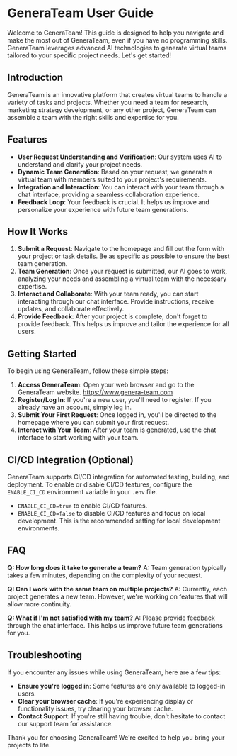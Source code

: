 # GeneraTeam User Guide

Welcome to GeneraTeam! This guide is designed to help you navigate and make the most out of GeneraTeam, even if you have no programming skills. GeneraTeam leverages advanced AI technologies to generate virtual teams tailored to your specific project needs. Let's get started!

## Introduction

GeneraTeam is an innovative platform that creates virtual teams to handle a variety of tasks and projects. Whether you need a team for research, marketing strategy development, or any other project, GeneraTeam can assemble a team with the right skills and expertise for you.

## Features

- **User Request Understanding and Verification**: Our system uses AI to understand and clarify your project needs.
- **Dynamic Team Generation**: Based on your request, we generate a virtual team with members suited to your project's requirements.
- **Integration and Interaction**: You can interact with your team through a chat interface, providing a seamless collaboration experience.
- **Feedback Loop**: Your feedback is crucial. It helps us improve and personalize your experience with future team generations.

## How It Works

1. **Submit a Request**: Navigate to the homepage and fill out the form with your project or task details. Be as specific as possible to ensure the best team generation.
2. **Team Generation**: Once your request is submitted, our AI goes to work, analyzing your needs and assembling a virtual team with the necessary expertise.
3. **Interact and Collaborate**: With your team ready, you can start interacting through our chat interface. Provide instructions, receive updates, and collaborate effectively.
4. **Provide Feedback**: After your project is complete, don't forget to provide feedback. This helps us improve and tailor the experience for all users.

## Getting Started

To begin using GeneraTeam, follow these simple steps:

1. **Access GeneraTeam**: Open your web browser and go to the GeneraTeam website. https://www.genera-team.com
2. **Register/Log In**: If you're a new user, you'll need to register. If you already have an account, simply log in.
3. **Submit Your First Request**: Once logged in, you'll be directed to the homepage where you can submit your first request.
4. **Interact with Your Team**: After your team is generated, use the chat interface to start working with your team.

## CI/CD Integration (Optional)

GeneraTeam supports CI/CD integration for automated testing, building, and deployment. To enable or disable CI/CD features, configure the `ENABLE_CI_CD` environment variable in your `.env` file.
- `ENABLE_CI_CD=true` to enable CI/CD features.
- `ENABLE_CI_CD=false` to disable CI/CD features and focus on local development. This is the recommended setting for local development environments.

## FAQ

**Q: How long does it take to generate a team?**
A: Team generation typically takes a few minutes, depending on the complexity of your request.

**Q: Can I work with the same team on multiple projects?**
A: Currently, each project generates a new team. However, we're working on features that will allow more continuity.

**Q: What if I'm not satisfied with my team?**
A: Please provide feedback through the chat interface. This helps us improve future team generations for you.

## Troubleshooting

If you encounter any issues while using GeneraTeam, here are a few tips:

- **Ensure you're logged in**: Some features are only available to logged-in users.
- **Clear your browser cache**: If you're experiencing display or functionality issues, try clearing your browser cache.
- **Contact Support**: If you're still having trouble, don't hesitate to contact our support team for assistance.

Thank you for choosing GeneraTeam! We're excited to help you bring your projects to life.